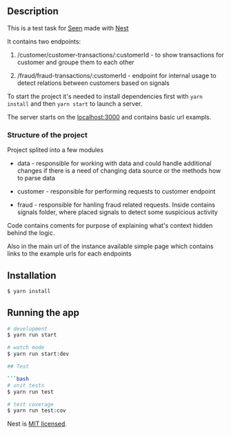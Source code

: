 
  ## Description

This is a test task for [Seen](https://seen.com/) made with [Nest](https://github.com/nestjs/nest)

It contains two endpoints:

1. /customer/customer-transactions/:customerId - to show transactions for customer and groupe them to each other

2. /fraud/fraud-transactions/:customerId - endpoint for internal usage to detect relations between customers based on signals

To start the project it's needed to install dependencies first with `yarn install` and then `yarn start` to launch a server.

The server starts on the [localhost:3000](http://localhost:3000) and contains basic url exampls.


### Structure of the project

Project splited into a few modules

- data - responsible for working with data and could handle additional changes if there is a need of changing data source or the methods how to parse data

- customer - responsible for performing requests to customer endpoint

- fraud - responsible for hanling fraud related requests. Inside contains signals folder, where placed signals to detect some suspicious activity


Code contains coments for purpose of explaining what's context hidden behind the logic.

Also in the main url of the instance available simple page which contains links to the example urls for each endpoints

## Installation

```bash
$ yarn install
```

## Running the app

```bash
# development
$ yarn run start

# watch mode
$ yarn run start:dev

## Test

```bash
# unit tests
$ yarn run test

# test coverage
$ yarn run test:cov
```

Nest is [MIT licensed](LICENSE).
